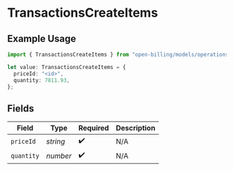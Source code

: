 # TransactionsCreateItems

## Example Usage

```typescript
import { TransactionsCreateItems } from "open-billing/models/operations";

let value: TransactionsCreateItems = {
  priceId: "<id>",
  quantity: 7811.93,
};
```

## Fields

| Field              | Type               | Required           | Description        |
| ------------------ | ------------------ | ------------------ | ------------------ |
| `priceId`          | *string*           | :heavy_check_mark: | N/A                |
| `quantity`         | *number*           | :heavy_check_mark: | N/A                |